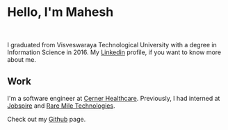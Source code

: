 # Hello, I'm Mahesh  
&nbsp; &nbsp;

I graduated from Visveswaraya Technological University with a degree in Information Science in 2016. My [Linkedin](https://www.linkedin.com/in/maheshkumark) profile, if you want to know more about me. 

## Work 

I'm a software engineer at [Cerner Healthcare](https://www.cerner.com/). Previously, I had interned at [Jobspire](https://jobspire.net/) and [Rare Mile Technologies](http://raremile.com/).

Check out my [Github](https://www.github.com/maheshkkumar) page.
